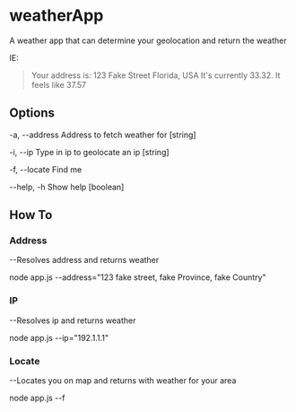 # weatherApp
A weather app that can determine your geolocation and return the weather

IE: 

> Your address is: 123 Fake Street Florida, USA
> It's currently 33.32. It feels like 37.57


## Options
  -a, --address  Address to fetch weather for                           [string]
  
  -i, --ip       Type in ip to geolocate an ip                          [string]
  
  -f, --locate   Find me
  
  --help, -h     Show help                                             [boolean]
  
## How To
### Address
--Resolves address and returns weather

node app.js --address="123 fake street, fake Province, fake Country"

### IP
--Resolves ip and returns weather

node app.js --ip="192.1.1.1"

### Locate
--Locates you on map and returns with weather for your area

node app.js --f


